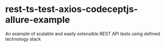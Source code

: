# rest-ts-test-axios-codeceptjs-allure-example
An example of scalable and easily extensible REST API tests using defined technology stack

